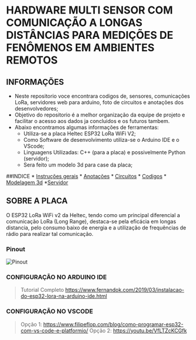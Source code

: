 # **HARDWARE MULTI SENSOR COM COMUNICAÇÃO A LONGAS DISTÂNCIAS PARA MEDIÇÕES DE FENÔMENOS EM AMBIENTES REMOTOS**
## **INFORMAÇÕES**

* Neste repositorio voce encontrara codigos de, sensores, comunicações LoRa, servidores web para arduino, foto de circuitos e anotações dos desenvolvedores;
* Objetivo do repositorio é a melhor organização da equipe de projeto e facilitar o acesso aos dados ja concluidos e os futuros tambem.
* Abaixo encontramos algumas informações de ferramentas: 
    * Utiliza-se a placa Heltec ESP32 LoRa WiFi V2;
    * Como Software de desenvolvimento utiliza-se o Arduino IDE e o VScode;
    * Linguagens Utilizadas: C++ (para a placa) e possivelmente Python (servidor);
    * Sera feito um modelo 3d para case da placa;

##INDICE
    * [Instruções gerais](//README.md)
    * [Anotações](/Anota%C3%A7%C3%B5es/)
    * [Circuitos](//Circuitos/)
    * [Codigos](//Codigos/)
    * [Modelagem 3d](//modelagem%203d/)
    *[Servidor](//Servidor/)

## SOBRE A PLACA
O ESP32 LoRa WiFi v2 da Heltec, tendo como um principal diferencial a comunicação LoRa (Long Range), destaca-se pela eficácia em longas distancia, pelo consumo baixo de energia e a utilização de frequências de rádio para realizar tal comunicação. 
### Pinout
![Pinout](https://community.hiveeyes.org/uploads/default/original/2X/e/eda042713108809e3511e822a1aa4e582ee70ebc.png)
### CONFIGURAÇÃO NO ARDUINO IDE
> Tutorial Completo 
https://www.fernandok.com/2019/03/instalacao-do-esp32-lora-na-arduino-ide.html

### CONFIGURAÇÃO NO VSCODE
> Opção 1: 
https://www.filipeflop.com/blog/como-programar-esp32-com-vs-code-e-platformio/
> Opção 2:
https://youtu.be/VfLTZcKCGfk

